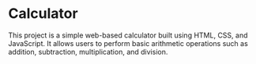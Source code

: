 # Calculator

This project is a simple web-based calculator built using HTML, CSS, and JavaScript. It allows users to perform basic arithmetic operations such as addition, subtraction, multiplication, and division.
